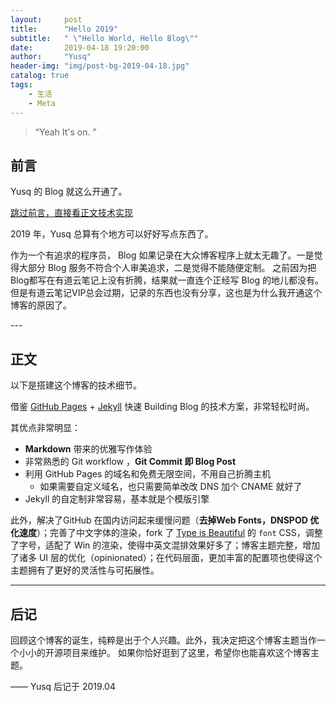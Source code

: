 ```yaml
---
layout:     post
title:      "Hello 2019"
subtitle:   " \"Hello World, Hello Blog\""
date:       2019-04-18 19:20:00
author:     "Yusq"
header-img: "img/post-bg-2019-04-18.jpg"
catalog: true
tags:
    - 生活
    - Meta
---
```


> “Yeah It's on. ”


## 前言

Yusq 的 Blog 就这么开通了。

[跳过前言，直接看正文技术实现 ](#build) 


2019 年，Yusq 总算有个地方可以好好写点东西了。


作为一个有追求的程序员， Blog 如果记录在大众博客程序上就太无趣了。一是觉得大部分 Blog 服务不符合个人审美追求，二是觉得不能随便定制。 之前因为把Blog都写在有道云笔记上没有折腾，结果就一直连个正经写 Blog 的地儿都没有。但是有道云笔记VIP总会过期，记录的东西也没有分享，这也是为什么我开通这个博客的原因了。



<p id = "build"></p>
---

## 正文

以下是搭建这个博客的技术细节。  

借鉴 [GitHub Pages](https://pages.github.com/) + [Jekyll](http://jekyllrb.com/) 快速 Building Blog 的技术方案，非常轻松时尚。

其优点非常明显：

* **Markdown** 带来的优雅写作体验
* 非常熟悉的 Git workflow ，**Git Commit 即 Blog Post**
* 利用 GitHub Pages 的域名和免费无限空间，不用自己折腾主机
	* 如果需要自定义域名，也只需要简单改改 DNS 加个 CNAME 就好了 
* Jekyll 的自定制非常容易，基本就是个模版引擎


此外，解决了GitHub 在国内访问起来缓慢问题（**去掉Web Fonts，DNSPOD 优化速度**）；完善了中文字体的渲染，fork 了 [Type is Beautiful](http://www.typeisbeautiful.com/) 的 `font` CSS，调整了字号，适配了 Win 的渲染，使得中英文混排效果好多了；博客主题完整，增加了诸多 UI 层的优化（opinionated）；在代码层面，更加丰富的配置项也使得这个主题拥有了更好的灵活性与可拓展性。

---

## 后记

回顾这个博客的诞生，纯粹是出于个人兴趣。此外，我决定把这个博客主题当作一个小小的开源项目来维护。
如果你恰好逛到了这里，希望你也能喜欢这个博客主题。

—— Yusq 后记于 2019.04


